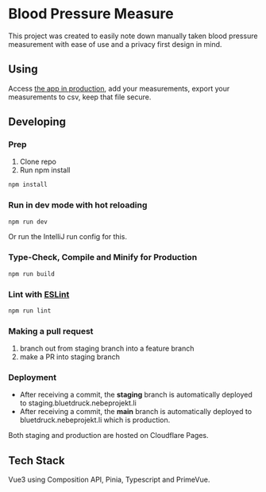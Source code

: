 # Blood Pressure Measure

This project was created to easily note down manually taken blood pressure measurement with ease of use and a privacy first design in mind.

## Using

Access [the app in production](https://bluetdruck.nebeprojekt.li), add your measurements, export your measurements to csv, keep that file secure.

## Developing

### Prep
1. Clone repo
2. Run npm install

```sh
npm install
```
### Run in dev mode with hot reloading

```sh
npm run dev
```
Or run the IntelliJ run config for this.

### Type-Check, Compile and Minify for Production

```sh
npm run build
```
### Lint with [ESLint](https://eslint.org/)

```sh
npm run lint
```

### Making a pull request
1. branch out from staging branch into a feature branch
2. make a PR into staging branch

### Deployment
- After receiving a commit, the **staging** branch is automatically deployed to staging.bluetdruck.nebeprojekt.li
- After receiving a commit, the **main** branch is automatically deployed to bluetdruck.nebeprojekt.li which is production.

Both staging and production are hosted on Cloudflare Pages.

## Tech Stack
Vue3 using Composition API, Pinia, Typescript and PrimeVue.